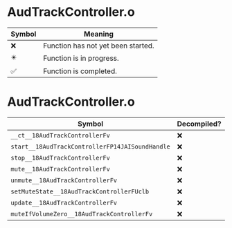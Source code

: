 # AudTrackController.o
| Symbol | Meaning 
| ------------- | ------------- 
| :x: | Function has not yet been started. 
| :eight_pointed_black_star: | Function is in progress. 
| :white_check_mark: | Function is completed. 


# AudTrackController.o
| Symbol | Decompiled? |
| ------------- | ------------- |
| `__ct__18AudTrackControllerFv` | :x: |
| `start__18AudTrackControllerFP14JAISoundHandle` | :x: |
| `stop__18AudTrackControllerFv` | :x: |
| `mute__18AudTrackControllerFv` | :x: |
| `unmute__18AudTrackControllerFv` | :x: |
| `setMuteState__18AudTrackControllerFUclb` | :x: |
| `update__18AudTrackControllerFv` | :x: |
| `muteIfVolumeZero__18AudTrackControllerFv` | :x: |
